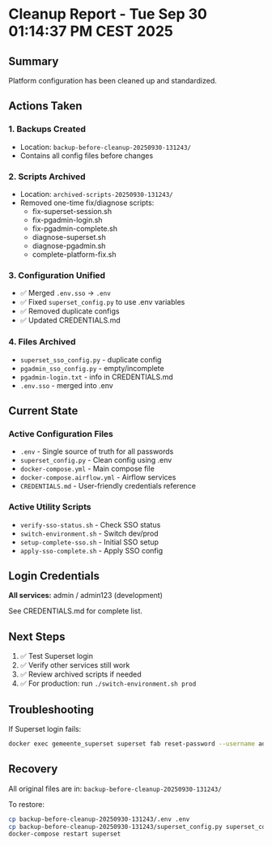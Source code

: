 # Cleanup Report - Tue Sep 30 01:14:37 PM CEST 2025

## Summary
Platform configuration has been cleaned up and standardized.

## Actions Taken

### 1. Backups Created
- Location: `backup-before-cleanup-20250930-131243/`
- Contains all config files before changes

### 2. Scripts Archived
- Location: `archived-scripts-20250930-131243/`
- Removed one-time fix/diagnose scripts:
  - fix-superset-session.sh
  - fix-pgadmin-login.sh
  - fix-pgadmin-complete.sh
  - diagnose-superset.sh
  - diagnose-pgadmin.sh
  - complete-platform-fix.sh

### 3. Configuration Unified
- ✅ Merged `.env.sso` → `.env`
- ✅ Fixed `superset_config.py` to use .env variables
- ✅ Removed duplicate configs
- ✅ Updated CREDENTIALS.md

### 4. Files Archived
- `superset_sso_config.py` - duplicate config
- `pgadmin_sso_config.py` - empty/incomplete
- `pgadmin-login.txt` - info in CREDENTIALS.md
- `.env.sso` - merged into .env

## Current State

### Active Configuration Files
- `.env` - Single source of truth for all passwords
- `superset_config.py` - Clean config using .env
- `docker-compose.yml` - Main compose file
- `docker-compose.airflow.yml` - Airflow services
- `CREDENTIALS.md` - User-friendly credentials reference

### Active Utility Scripts
- `verify-sso-status.sh` - Check SSO status
- `switch-environment.sh` - Switch dev/prod
- `setup-complete-sso.sh` - Initial SSO setup
- `apply-sso-complete.sh` - Apply SSO config

## Login Credentials

**All services:** admin / admin123 (development)

See CREDENTIALS.md for complete list.

## Next Steps

1. ✅ Test Superset login
2. ✅ Verify other services still work
3. ✅ Review archived scripts if needed
4. ✅ For production: run `./switch-environment.sh prod`

## Troubleshooting

If Superset login fails:
```bash
docker exec gemeente_superset superset fab reset-password --username admin --password admin123
```

## Recovery

All original files are in: `backup-before-cleanup-20250930-131243/`

To restore:
```bash
cp backup-before-cleanup-20250930-131243/.env .env
cp backup-before-cleanup-20250930-131243/superset_config.py superset_config.py
docker-compose restart superset
```
